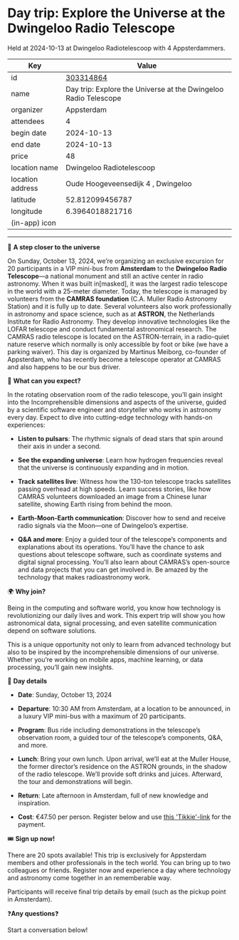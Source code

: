 # Day trip: Explore the Universe at the Dwingeloo Radio Telescope
Held at 2024-10-13 at Dwingeloo Radiotelescoop with 4 Appsterdammers.
        
|Key|Value
|---|---|
|id|[303314864](https://www.meetup.com/appsterdam/events/303314864/)|
|name|Day trip: Explore the Universe at the Dwingeloo Radio Telescope|
|organizer|Appsterdam|
|attendees|4|
|begin date|2024-10-13|
|end date|2024-10-13|
|price|48|
|location name|Dwingeloo Radiotelescoop|
|location address|Oude Hoogeveensedijk 4 , Dwingeloo|
|latitude|52.812099456787|
|longitude|6.3964018821716|
|(in-app) icon||

---

🚀 **A step closer to the universe**

On Sunday, October 13, 2024, we’re organizing an exclusive excursion for 20 participants in a VIP mini-bus from **Amsterdam** to the **Dwingeloo Radio Telescope**—a national monument and still an active center in radio astronomy. When it was built in[masked], it was the largest radio telescope in the world with a 25-meter diameter. Today, the telescope is managed by volunteers from the **CAMRAS foundation** (C.A. Muller Radio Astronomy Station) and it is fully up to date. Several volunteers also work professionally in astronomy and space science, such as at **ASTRON**, the Netherlands Institute for Radio Astronomy. They develop innovative technologies like the LOFAR telescope and conduct fundamental astronomical research. The CAMRAS radio telescope is located on the ASTRON-terrain, in a radio-quiet nature reserve which normally is only accessible by foot or bike (we have a parking waiver). This day is organized by Martinus Meiborg, co-founder of Appsterdam, who has recently become a telescope operator at CAMRAS and also happens to be our bus driver.

📡 **What can you expect?**

In the rotating observation room of the radio telescope, you’ll gain insight into the Incomprehensible dimensions and aspects of the universe, guided by a scientific software engineer and storyteller who works in astronomy every day. Expect to dive into cutting-edge technology with hands-on experiences:

* **Listen to pulsars**: The rhythmic signals of dead stars that spin around their axis in under a second.

* **See the expanding universe**: Learn how hydrogen frequencies reveal that the universe is continuously expanding and in motion.

* **Track satellites live**: Witness how the 130-ton telescope tracks satellites passing overhead at high speeds. Learn success stories, like how CAMRAS volunteers downloaded an image from a Chinese lunar satellite, showing Earth rising from behind the moon.

* **Earth-Moon-Earth communication**: Discover how to send and receive radio signals via the Moon—one of Dwingeloo’s expertise.

* **Q&amp;A and more**: Enjoy a guided tour of the telescope’s components and explanations about its operations. You’ll have the chance to ask questions about telescope software, such as coordinate systems and digital signal processing. You’ll also learn about CAMRAS’s open-source and data projects that you can get involved in. Be amazed by the technology that makes radioastronomy work.

🌍 **Why join?**

Being in the computing and software world, you know how technology is revolutionizing our daily lives and work. This expert trip will show you how astronomical data, signal processing, and even satellite communication depend on software solutions.

This is a unique opportunity not only to learn from advanced technology but also to be inspired by the incomprehensible dimensions of our universe. Whether you’re working on mobile apps, machine learning, or data processing, you’ll gain new insights.

🚌 **Day details**

* **Date**: Sunday, October 13, 2024

* **Departure**: 10:30 AM from Amsterdam, at a location to be announced, in a luxury VIP mini-bus with a maximum of 20 participants.

* **Program**: Bus ride including demonstrations in the telescope’s observation room, a guided tour of the telescope’s components, Q&amp;A, and more.

* **Lunch**: Bring your own lunch. Upon arrival, we’ll eat at the Muller House, the former director’s residence on the ASTRON grounds, in the shadow of the radio telescope. We’ll provide soft drinks and juices. Afterward, the tour and demonstrations will begin.

* **Return**: Late afternoon in Amsterdam, full of new knowledge and inspiration.

* **Cost**: €47.50 per person. Register below and use [this 'Tikkie'-link](https://tikkie.me/pay/StichtingAp/t8A9bAinUm6kXJekJYUqrr) for the payment.

🎟️ **Sign up now!**

There are 20 spots available! This trip is exclusively for Appsterdam members and other professionals in the tech world. You can bring up to two colleagues or friends. Register now and experience a day where technology and astronomy come together in an rememberable way.

Participants will receive final trip details by email (such as the pickup point in Amsterdam).

❓**Any questions**❓

Start a conversation below! 
